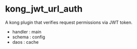 # kong_jwt_url_auth
A kong plugin that verifies request permissions via JWT token.


- handler :  main
- schema :  config
- daos :  cache
